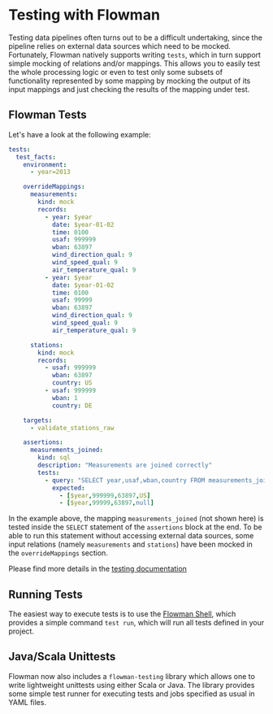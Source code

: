 # Testing with Flowman

Testing data pipelines often turns out to be a difficult undertaking, since the pipeline relies on external data
sources which need to be mocked. Fortunately, Flowman natively supports writing `tests`, which in turn support simple
mocking of relations and/or mappings. This allows you to easily test the whole processing logic or even to test
only some subsets of functionality represented by some mapping by mocking the output of its input mappings and just 
checking the results of the mapping under test.

## Flowman Tests

Let's have a look at the following example:
```yaml
tests:
  test_facts:
    environment:
      - year=2013

    overrideMappings:
      measurements:
        kind: mock
        records:
          - year: $year
            date: $year-01-02
            time: 0100
            usaf: 999999
            wban: 63897
            wind_direction_qual: 9
            wind_speed_qual: 9
            air_temperature_qual: 9
          - year: $year
            date: $year-01-02
            time: 0100
            usaf: 99999
            wban: 63897
            wind_direction_qual: 9
            wind_speed_qual: 9
            air_temperature_qual: 9

      stations:
        kind: mock
        records:
          - usaf: 999999
            wban: 63897
            country: US
          - usaf: 999999
            wban: 1
            country: DE

    targets:
      - validate_stations_raw

    assertions:
      measurements_joined:
        kind: sql
        description: "Measurements are joined correctly"
        tests:
          - query: "SELECT year,usaf,wban,country FROM measurements_joined"
            expected:
              - [$year,999999,63897,US]
              - [$year,99999,63897,null]
```

In the example above, the mapping `measurements_joined` (not shown here) is tested inside the `SELECT` statement of the
`assertions` block at the end. To be able to run this statement without accessing external data sources, some
input relations (namely `measurements` and `stations`) have been mocked in the `overrideMappings` section.

Please find more details in the [testing documentation](../spec/test/index.md)


## Running Tests

The easiest way to execute tests is to use the [Flowman Shell](../cli/flowshell.md), which provides a simple command
`test run`, which will run all tests defined in your project.


## Java/Scala Unittests

Flowman now also includes a `flowman-testing` library which allows one to write lightweight unittests using either Scala
or Java. The library provides some simple test runner for executing tests and jobs specified as usual in YAML files. 
